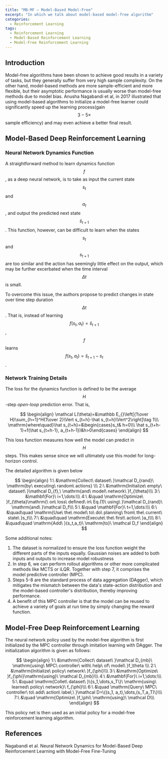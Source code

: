 ```yaml
---
title: "MB-MF — Model-Based Model-Free"
excerpt: "In which we talk about model-based model-free algorithm"
categories:
  - Reinforcement Learning
tags:
  - Reinforcement Learning
  - Model-Based Reinforcement Learning
  - Model-Free Reinforcement Learning
---
```


## Introduction

Model-free algorithms have been shown to achieve good results in a variety of tasks, but they generally suffer from very high sample complexity. On the other hand, model-based methods are more sample-efficient and more flexible, but their asymptotic performance is usually worse than model-free methods due to model bias. Anusha Nagabandi et al, in 2017 illustrated that using model-based algorithms to initialize a model-free learner could significantly speed up the learning process(gain $$ 3-5\times $$ sample efficiency) and may even achieve a better final result. 

## Model-Based Deep Reinforcement Learning

### Neural Network Dynamics Function

A straightforward method to learn dynamics function $$ f​ $$, as a deep neural network, is to take as input the current state $$ s_t​ $$ and $$ a_t​ $$, and output the predicted next state $$ \hat s_{t+1}​ $$. This function, however, can be difficult to learn when the states $$ s_t​ $$ and $$ s_{t+1}​ $$ are too similar and the action has seemingly little effect on the output, which may be further excerbated when the time interval $$ \Delta t​ $$ is small. 

To overcome this issue, the authors propose to predict changes in state over time step duration $$ \Delta t $$. That is, instead of learning $$ f(s_t,a_t)=\hat s_{t+1} $$, $$ f $$ learns $$ f(s_t,a_t)=\hat s_{t+1}-s_t $$. 

### Network Training Details

The loss for the dynamics function is defined to be the average $$H$$-step *open-loop* prediction error. That is,

$$
\begin{align}
\mathcal L(\theta)=&\mathbb E_{}\left[{1\over H}\sum_{h=1}^H{1\over 2}\Vert s_{t+h}-\hat s_{t+h}\Vert^2\right]\tag 1\\\
\mathrm{where\quad}\hat s_{t+h}=&\begin{cases}s_t& h=0\\\
\hat s_{t+h-1}+f(\hat s_{t+h-1}, a_{t+h-1})&h>0\end{cases}
\end{align}
$$

This loss function measures how well the model can predict in $$H$$ steps. This makes sense since we will ultimately use this model for long-horizon control.

The detailed algorithm is given below


$$
\begin{align}
1:\ &\mathrm{Collect\ dataset\ }\mathcal D_{rand}\ \mathrm{by\ executing\ random\ actions} \\\
2:\ &\mathrm{Initialize\ empty\ dataset\ }\mathcal D_{f},\ \mathrm{and\ model\ network\ }f_{\theta}\\\
3:\ &\mathbf{For}\ i=1,\dots:\\\
4:\ &\quad \mathrm{Optimize\ }f_{\theta}\mathrm{\ on\ loss\ defined\ in\ Eq.(1)\ using\ }\mathcal D_{rand}\ \mathrm{and\ }\mathcal D_f\\\
5:\ &\quad \mathbf{For}\ t=1,\dots:\\\
6:\ &\quad\quad \mathrm{Use\ the\ model\ to\ do\ planning\ from\ the\ current\ state\ }s_t\\\
7:\ &\quad\quad \mathrm{Execute\ the\ first\ action\ }a_t\\\
8:\ &\quad\quad \mathrm{Add\ }(s_t,a_t)\ \mathrm{to}\ \mathcal D_f
\end{align}
$$


Some additional notes:

1. The dataset is normalized to ensure the loss function weight the different parts of the inputs equally. Gaussian noises are added to both inputs and outputs to increase model robustness
2. In step 6, we can perform rollout algorithms or other more complicated methods like MCTS or iLQR. Together with step 7, it comprises the model predictive controller (MPC).
3. Steps 5-8 are the standard process of data aggregation (DAgger), which mitigates the mismatch between the data's state-action distribution and the model-based controller's distribution, thereby improving performance. 
4. A benefit of this MPC controller is that the model can be reused to achieve a variety of goals at run time by simply changing the reward function. 

## Model-Free Deep Reinforcement Learning

The neural network policy used by the model-free algorithm is first initialized by the MPC controller through imitation learning with DAgger. The initialization algorithm is given as follows:


$$
\begin{align}
1:\ &\mathrm{Collect\ dataset\ }\mathcal D_{mb}\ \mathrm{using\ MPC\ controller\ with\ help\ of\ model\ }f_\theta \\\
2:\ &\mathrm{Initialize\ policy\ network\ }f_{\phi}\\\
3:\ &\mathrm{Optimize\ }f_{\phi}\mathrm{using}\ \mathcal D_{mb}\\\
4:\ &\mathbf{For}\ i=1,\dots:\\\
5:\ &\quad \mathrm{Collet\ dataset\ }\{s_1,\dots,s_T\}\ \mathrm{using\ learned\ policy\ network}\ f_{\phi}\\\
6:\ &\quad \mathrm{Query\ MPC\ controller\ to\ add\ action\ label,\ }\mathcal D=\{(s_1, a_t),\dots,(s_T,a_T)\}\\\
7:\ &\quad \mathrm{Optimize\ }f_\phi\ \mathrm{using}\ \mathcal D\\\
\end{align}
$$


This policy net is then used as an initial policy for a model-free reinforcement learning algorithm.

## References

Nagabandi et al. Neural Network Dynamics for Model-Based Deep Reinforcement Learning with Model-Free Fine-Tuning